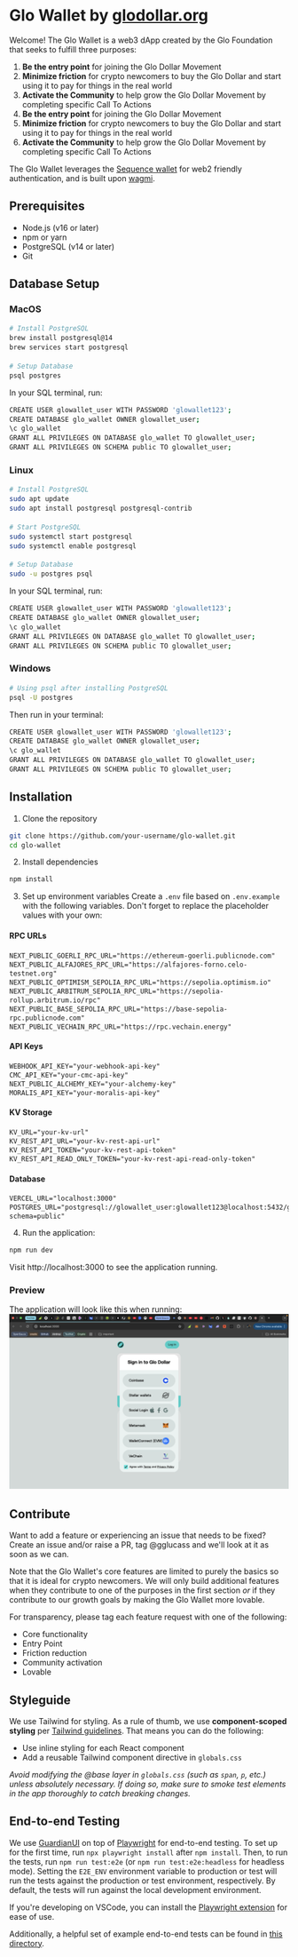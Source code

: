 # Glo Wallet by [glodollar.org](https://glodollar.org)

Welcome! The Glo Wallet is a web3 dApp created by the Glo Foundation that seeks to fulfill three purposes:

1.  **Be the entry point** for joining the Glo Dollar Movement
2.  **Minimize friction** for crypto newcomers to buy the Glo Dollar and start using it to pay for things in the real world
3.  **Activate the Community** to help grow the Glo Dollar Movement by completing specific Call To Actions
1.  **Be the entry point** for joining the Glo Dollar Movement
2.  **Minimize friction** for crypto newcomers to buy the Glo Dollar and start using it to pay for things in the real world
3.  **Activate the Community** to help grow the Glo Dollar Movement by completing specific Call To Actions

The Glo Wallet leverages the [Sequence wallet](https://sequence.xyz/) for web2 friendly authentication, and is built upon [wagmi](https://github.com/wagmi-dev/wagmi).

## Prerequisites

- Node.js (v16 or later)
- npm or yarn
- PostgreSQL (v14 or later)
- Git

## Database Setup

### MacOS

```bash
# Install PostgreSQL
brew install postgresql@14
brew services start postgresql

# Setup Database
psql postgres
```

In your SQL terminal, run:

```bash
CREATE USER glowallet_user WITH PASSWORD 'glowallet123';
CREATE DATABASE glo_wallet OWNER glowallet_user;
\c glo_wallet
GRANT ALL PRIVILEGES ON DATABASE glo_wallet TO glowallet_user;
GRANT ALL PRIVILEGES ON SCHEMA public TO glowallet_user;
```

### Linux

```bash
# Install PostgreSQL
sudo apt update
sudo apt install postgresql postgresql-contrib

# Start PostgreSQL
sudo systemctl start postgresql
sudo systemctl enable postgresql

# Setup Database
sudo -u postgres psql
```

In your SQL terminal, run:

```bash
CREATE USER glowallet_user WITH PASSWORD 'glowallet123';
CREATE DATABASE glo_wallet OWNER glowallet_user;
\c glo_wallet
GRANT ALL PRIVILEGES ON DATABASE glo_wallet TO glowallet_user;
GRANT ALL PRIVILEGES ON SCHEMA public TO glowallet_user;
```

### Windows

```bash
# Using psql after installing PostgreSQL
psql -U postgres
```

Then run in your terminal:

```bash
CREATE USER glowallet_user WITH PASSWORD 'glowallet123';
CREATE DATABASE glo_wallet OWNER glowallet_user;
\c glo_wallet
GRANT ALL PRIVILEGES ON DATABASE glo_wallet TO glowallet_user;
GRANT ALL PRIVILEGES ON SCHEMA public TO glowallet_user;
```

## Installation

1. Clone the repository

```bash
git clone https://github.com/your-username/glo-wallet.git
cd glo-wallet
```

2. Install dependencies

```bash
npm install
```

3. Set up environment variables
   Create a `.env` file based on `.env.example` with the following variables. Don't forget to replace the placeholder values with your own:

#### RPC URLs

```
NEXT_PUBLIC_GOERLI_RPC_URL="https://ethereum-goerli.publicnode.com"
NEXT_PUBLIC_ALFAJORES_RPC_URL="https://alfajores-forno.celo-testnet.org"
NEXT_PUBLIC_OPTIMISM_SEPOLIA_RPC_URL="https://sepolia.optimism.io"
NEXT_PUBLIC_ARBITRUM_SEPOLIA_RPC_URL="https://sepolia-rollup.arbitrum.io/rpc"
NEXT_PUBLIC_BASE_SEPOLIA_RPC_URL="https://base-sepolia-rpc.publicnode.com"
NEXT_PUBLIC_VECHAIN_RPC_URL="https://rpc.vechain.energy"
```

#### API Keys

```
WEBHOOK_API_KEY="your-webhook-api-key"
CMC_API_KEY="your-cmc-api-key"
NEXT_PUBLIC_ALCHEMY_KEY="your-alchemy-key"
MORALIS_API_KEY="your-moralis-api-key"
```

#### KV Storage

```
KV_URL="your-kv-url"
KV_REST_API_URL="your-kv-rest-api-url"
KV_REST_API_TOKEN="your-kv-rest-api-token"
KV_REST_API_READ_ONLY_TOKEN="your-kv-rest-api-read-only-token"
```

#### Database

```
VERCEL_URL="localhost:3000"
POSTGRES_URL="postgresql://glowallet_user:glowallet123@localhost:5432/glo_wallet?schema=public"
```

4. Run the application:

```bash
npm run dev
```

Visit http://localhost:3000 to see the application running.

### Preview

The application will look like this when running:
![Example image](public/home.png)

## Contribute

Want to add a feature or experiencing an issue that needs to be fixed? Create an issue and/or raise a PR, tag @gglucass and we'll look at it as soon as we can.

Note that the Glo Wallet's core features are limited to purely the basics so that it is ideal for crypto newcomers. We will only build additional features when they contribute to one of the purposes in the first section _or_ if they contribute to our growth goals by making the Glo Wallet more lovable.

For transparency, please tag each feature request with one of the following:

- Core functionality
- Entry Point
- Friction reduction
- Community activation
- Lovable

## Styleguide

We use Tailwind for styling. As a rule of thumb, we use **component-scoped styling** per [Tailwind guidelines](https://tailwindcss.com/docs/adding-custom-styles#layers-and-per-component-css). That means you can do the following:

- Use inline styling for each React component
- Add a reusable Tailwind component directive in `globals.css`

_Avoid modifying the @base layer in `globals.css` (such as `span`, `p`, etc.) unless absolutely necessary. If doing so, make sure to smoke test elements in the app thoroughly to catch breaking changes._

## End-to-end Testing

We use [GuardianUI](https://github.com/GuardianUI/GuardianTest) on top of [Playwright](https://playwright.dev/) for end-to-end testing. To set up for the first time, run `npx playwright install` after `npm install`. Then, to run the tests, run `npm run test:e2e` (or `npm run test:e2e:headless` for headless mode). Setting the `E2E_ENV` environment variable to production or test will run the tests against the production or test environment, respectively. By default, the tests will run against the local development environment.

If you're developing on VSCode, you can install the [Playwright extension](https://playwright.dev/docs/getting-started-vscode) for ease of use.

Additionally, a helpful set of example end-to-end tests can be found in [this directory](https://github.com/GuardianUI/GuardianTest/tree/main/test-examples).

